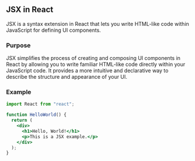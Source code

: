 ## JSX in React

JSX is a syntax extension in React that lets you write HTML-like code within JavaScript for defining UI components.

### Purpose

JSX simplifies the process of creating and composing UI components in React by allowing you to write familiar HTML-like code directly within your JavaScript code. It provides a more intuitive and declarative way to describe the structure and appearance of your UI.

### Example

```jsx
import React from "react";

function HelloWorld() {
  return (
    <div>
      <h1>Hello, World!</h1>
      <p>This is a JSX example.</p>
    </div>
  );
}
```
